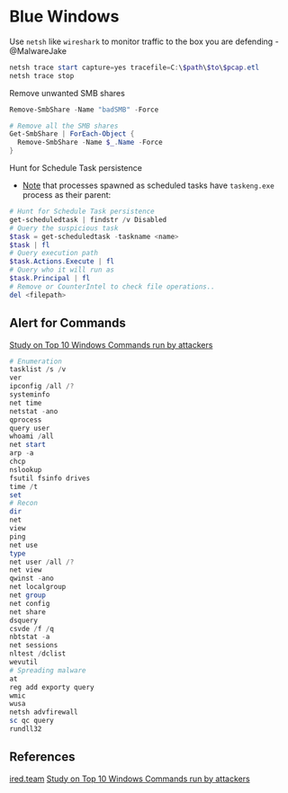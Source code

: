 # Blue Windows

Use `netsh` like `wireshark` to monitor traffic to the box you are defending - @MalwareJake 
```powershell
netsh trace start capture=yes tracefile=C:\$path\$to\$pcap.etl
netsh trace stop
```

Remove unwanted SMB shares
```powershell
Remove-SmbShare -Name "badSMB" -Force

# Remove all the SMB shares
Get-SmbShare | ForEach-Object {
  Remove-SmbShare -Name $_.Name -Force
}
```

Hunt for Schedule Task persistence
- [Note](https://www.ired.team/offensive-security/persistence/t1053-schtask) that processes spawned as scheduled tasks have `taskeng.exe` process as their parent:
```powershell
# Hunt for Schedule Task persistence
get-scheduledtask | findstr /v Disabled
# Query the suspicious task
$task = get-scheduledtask -taskname <name>
$task | fl
# Query execution path
$task.Actions.Execute | fl
# Query who it will run as
$task.Principal | fl
# Remove or CounterIntel to check file operations..
del <filepath>
```

## Alert for Commands

[Study on Top 10 Windows Commands run by attackers](https://blogs.jpcert.or.jp/en/2016/01/windows-commands-abused-by-attackers.html)
```powershell
# Enumeration
tasklist /s /v
ver
ipconfig /all /?
systeminfo
net time
netstat -ano
qprocess
query user
whoami /all
net start
arp -a 
chcp
nslookup
fsutil fsinfo drives
time /t
set
# Recon
dir
net
view
ping
net use
type
net user /all /?
net view
qwinst -ano
net localgroup
net group
net config
net share
dsquery
csvde /f /q
nbtstat -a
net sessions
nltest /dclist
wevutil
# Spreading malware
at 
reg add exporty query
wmic
wusa
netsh advfirewall
sc qc query
rundll32 
```

## References

[ired.team](https://www.ired.team/offensive-security/persistence/t1053-schtask)
[Study on Top 10 Windows Commands run by attackers](https://blogs.jpcert.or.jp/en/2016/01/windows-commands-abused-by-attackers.html)

